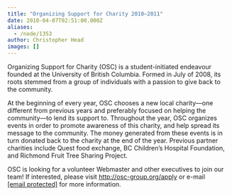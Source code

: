 ```yaml
---
title: "Organizing Support for Charity 2010–2011"
date: 2010-04-07T02:51:00.000Z
aliases:
  - /node/1353
author: Christopher Head
images: []
---
```


<div class="field field-name-body field-type-text-with-summary field-label-hidden"><div class="field-items"><div class="field-item even"><p>Organizing Support for Charity (OSC) is a student-initiated endeavour founded at the University of British Columbia. Formed in July of 2008, its roots stemmed from a group of individuals with a passion to give back to the community.</p>
<p>At the beginning of every year, OSC chooses a new local charity&#x2014;one different from previous years and preferably focused on helping the community&#x2014;to lend its support to. Throughout the year, OSC organizes events in order to promote awareness of this charity, and help spread its message to the community. The money generated from these events is in turn donated back to the charity at the end of the year. Previous partner charities include Quest food exchange, BC Children&#x2019;s Hospital Foundation, and Richmond Fruit Tree Sharing Project.</p>
<p>OSC is looking for a volunteer Webmaster and other executives to join our team! If interested, please visit <a href="http://osc-group.org/apply">http://osc-group.org/apply</a> or e-mail<br>
<a href="/cdn-cgi/l/email-protection#e0898e868fa08f9383cd87928f9590ce8f9287"><span class="__cf_email__" data-cfemail="6a03040c052a051909470d18051f1a4405180d">[email&#xA0;protected]</span></a> for more information.</p>
</div></div></div>    <footer>
          </footer>

